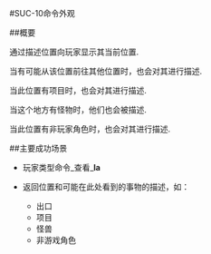 #SUC-10命令外观

##概要

通过描述位置向玩家显示其当前位置.

当有可能从该位置前往其他位置时，也会对其进行描述.

当此位置有项目时，也会对其进行描述.

当这个地方有怪物时，他们也会被描述.

当此位置有非玩家角色时，也会对其进行描述.

##主要成功场景

- 玩家类型命令_查看_**la**

- 返回位置和可能在此处看到的事物的描述，如：
    - 出口
    - 项目
    - 怪兽
    - 非游戏角色
